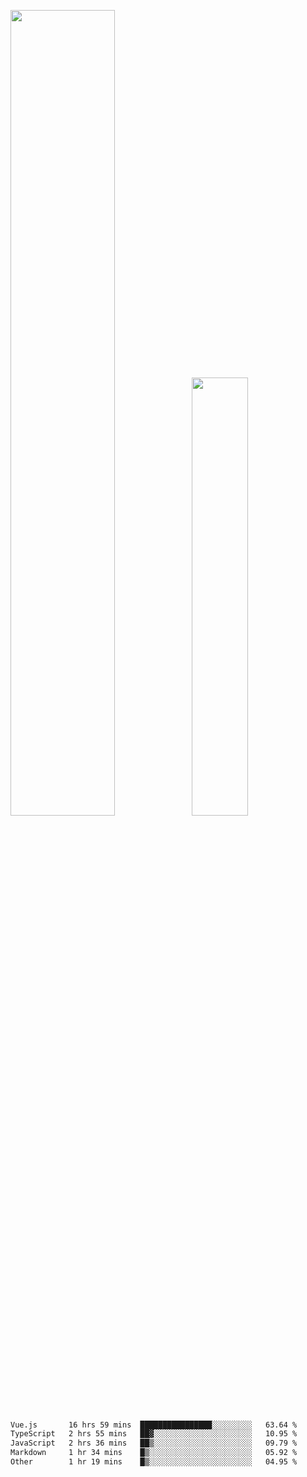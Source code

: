 <img align="" width="57.5%" src="https://github-readme-stats.vercel.app/api?username=Dream4ever&hide_title=true&hide_border=true&count_private=true&show_icons=true&include_all_commits=true&line_height=21" /><img align="" width="42.4%" src="https://github-readme-stats.vercel.app/api/top-langs/?username=Dream4ever&hide_title=true&count_private=true&show_icons=true&langs_count=6&hide_border=true&layout=compact" />

<!--START_SECTION:waka-->

```txt
Vue.js       16 hrs 59 mins  ████████████████░░░░░░░░░   63.64 %
TypeScript   2 hrs 55 mins   ██▓░░░░░░░░░░░░░░░░░░░░░░   10.95 %
JavaScript   2 hrs 36 mins   ██▒░░░░░░░░░░░░░░░░░░░░░░   09.79 %
Markdown     1 hr 34 mins    █▒░░░░░░░░░░░░░░░░░░░░░░░   05.92 %
Other        1 hr 19 mins    █▒░░░░░░░░░░░░░░░░░░░░░░░   04.95 %
```

<!--END_SECTION:waka-->
